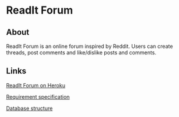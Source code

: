 # ReadIt Forum

## About

ReadIt Forum is an online forum inspired by Reddit. Users can create threads, post comments and like/dislike posts and comments. 

## Links

[ReadIt Forum on Heroku](https://readit-forum.herokuapp.com/)

[Requirement specification](https://github.com/porrasm/tsoha-2019/blob/master/dokumentaatio/requirement_specification.md)

[Database structure](https://github.com/porrasm/tsoha-2019/blob/master/dokumentaatio/database.md)
